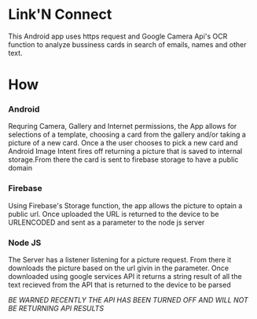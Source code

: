 # Link'N Connect
This Android app uses https request and Google Camera Api's OCR function to analyze bussiness cards in search of emails, names and other text.

# How
### Android
Requring Camera, Gallery and Internet permissions, the App allows for selections of a template, choosing a card from the gallery and/or taking a picture of a new card. Once a the user chooses to pick a new card and Android Image Intent fires off returning a picture that is saved to internal storage.From there the card is sent to firebase storage to have a public domain
### Firebase
Using Firebase's Storage function, the app allows the picture to optain a public url. Once uploaded the URL is returned to the device to be URLENCODED and sent as a parameter to the node js server
### Node JS
The Server has a listener listening for a picture request. From there it downloads the picture based on the url givin in the parameter. Once downloaded using google services API it returns a string result of all the text recieved from the API that is returned to the device to be parsed

*BE WARNED RECENTLY THE API HAS BEEN TURNED OFF AND WILL NOT BE RETURNING API RESULTS*









